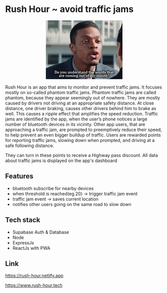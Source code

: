# Rush Hour ~ avoid traffic jams

<p align="center">
  <img src="https://github.com/Dragonhack-poggers/traffic-jam/blob/master/rush-hour.gif" />
</p>

Rush Hour is an app that aims to monitor and prevent traffic jams. It focuses mostly on so-called phantom traffic jams. 
Phantom traffic jams are called phantom, because they appear seemingly out of nowhere.
They are mostly caused by drivers not driving at an appropriate safety distance. At close distance, one driver braking, causes other drivers behind him to brake as well.
This causes a ripple effect that amplifies the speed reduction. Traffic jams are identified by the app, when the user’s phone notices a large number of bluetooth devices in its vicinity.
Other app users, that are approaching a traffic jam, are prompted to preemptively reduce their speed, to help prevent an even bigger buildup of traffic.
Users are rewarded points for reporting traffic jams, slowing down when prompted, and driving at a safe following distance.

They can turn in these points to receive a Highway pass discount. All data about traffic jams is displayed on the app's dashboard

## Features

- bluetooth subscribe for nearby devices
- when threshold is reached(eg.20) -> trigger traffic jam event
- traffic jam event -> saves current location
- notifies other users going on the same road to slow down

## Tech stack

- Supabase Auth & Database
- Node
- ExpressJs
- ReactJs with PWA

## Link

https://rush-hour.netlify.app

https://www.rush-hour.tech
